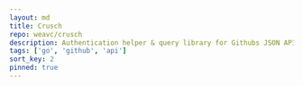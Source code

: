 ```yaml
---
layout: md
title: Crusch
repo: weavc/crusch
description: Authentication helper & query library for Githubs JSON API
tags: ['go', 'github', 'api']
sort_key: 2
pinned: true
---
```


